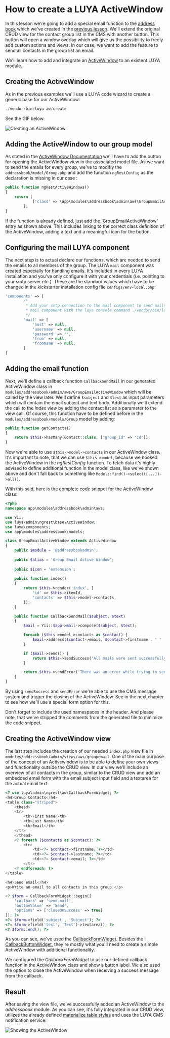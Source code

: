 # How to create a LUYA ActiveWindow

In this lesson we're going to add a special email function to the [address book](https://github.com/luyadev/luya-module-addressbook) which we've created in the [previous lesson](https://github.com/luyadev/luya/blob/master/docs/guide/lesson-module.md). We'll extend the original CRUD view for the contact group list in the CMS with another button. This button will open a window overlay which will give us the possibility to freely add custom actions and views. In our case, we want to add the feature to send all contacts in the group list an email. 

We'll learn how to add and integrate an [ActiveWindow](https://luya.io/guide/ngrest-activewindow) to an existent LUYA module.

## Creating the ActiveWindow

As in the previous examples we'll use a LUYA code wizard to create a generic base for our ActiveWindow:

```php
./vendor/bin/luya aw/create
```
See the GIF below:

![Creating an ActiveWindow](img/aws-create.gif "Creating an ActiveWindow with LUYA code wizard")

## Adding the ActiveWindow to our group model

As stated in the [ActiveWindow Documentation]() we'll have to add the button for opening the ActiveWindow view in the associated model file. As we want to send the emails for every group, we've to modifiy the `addressbook/model/Group.php` and add the function `ngRestConfig` as the declaration is missing in our case :

```php
public function ngRestActiveWindows()
{
	return [
            ['class' => \app\modules\addressbook\admin\aws\GroupEmailActiveWindow::className(), 'alias' => 'Email to group', 'icon' => 'email'],
        ];
}
```

If the function is already defined, just add the `GroupEmailActiveWindow' entry as shown above.
This includes linking to the correct class definition of the ActiveWindow, adding a text and a meaningful icon for the button.

## Configuring the mail LUYA component

The next step is to actual declare our functions, which are needed to send the emails to all members of the group. The LUYA `mail` component was created especially for handling emails. It's included in every LUYA installation and you've only configure it with your credentials (i.e. pointing to your smtp server etc.). These are the standard values which have to be changed in the kickstarter installation config file `configs/env-local.php`:

```php
'components' => [        
        /*
         * Add your smtp connection to the mail component to send mails (which is required for secure login), you can test your
         * mail component with the luya console command ./vendor/bin/luya health/mailer.
         */
        'mail' => [
            'host' => null,
            'username' => null,
            'password' => '',
            'from' => null,
            'fromName' => null,
        ]
]
```

## Adding the email function

Next, we'll define a callback function `CallbackSendMail` in our generated ActiveWindow class in `modules/addressbook/admin/aws/GroupEmailActiveWindow` which will be called by the view later. We'll define `$subject` and `$text` as input parameters which will contain the email subject and text body. Additionally we'll extend the call to the *index view* by adding the contact list as a parameter to the view call. Of course, this function have to be defined before in the `modules/addressbook/models/Group` model by adding:

```php
public function getContacts()
{
    return $this->hasMany(Contact::class, ["group_id" => "id"]);
}
```
Now we're able to use `$this->model->contacts` in our ActiveWindow class. It's important to note, that we can use `$this->model`, because we hooked the ActiveWindow in the *ngRestConfig* function. To fetch data it's highly advised to define additional function in the model class, like we've shown above and don't fall back to something like `Model::find()->select([...])->all()`.

With this said, here is the complete code snippet for the ActiveWindow class:

```php
<?php
namespace app\modules\addressbook\admin\aws;

use Yii;
use luya\admin\ngrest\base\ActiveWindow;
use luya\components;
use app\modules\addressbook\models;

class GroupEmailActiveWindow extends ActiveWindow
{
    public $module = '@addressbookadmin';
    
    public $alias = 'Group Email Active Window';
    
    public $icon = 'extension';
    
    public function index()
    {
        return $this->render('index', [
            'id' => $this->itemId,
            'contacts' => $this->model->contacts,
        ]);
    }

    public function CallbackSendMail($subject, $text)
    {
        $mail = Yii::$app->mail->compose($subject, $text);

        foreach ($this->model->contacts as $contact) {
            $mail->address($contact->email, $contact->firstname . ' ' . $contact->lastname);
        }

        if ($mail->send()) {
            return $this->sendSuccess('All mails were sent successfully!');
        }

        return $this->sendError('There was an error while trying to send the emails.');
    }
}
```

By using `sendSuccess` and `sendError` we're able to use the CMS message system and trigger the closing of the ActiveWindow. See in the next chapter to see how we'll use a special form option for this.

Don't forget to include the used namespaces in the header.
And please note, that we've stripped the comments from the generated file to minimize the code snippet.

## Creating the ActiveWindow view

The last step includes the creation of our needed `index.php` view file in `modules/addressbook/admin/views/aws/groupemail`.
One of the main purpose of the concept of an Activewindow is to be able to define your own views and functionality outside the CRUD view. 
In our view we'll include an overview of all contacts in the group, similar to the CRUD view and add an embedded email form with the email subject input field and a textarea for the actual email text: 

```php
<? use luya\admin\ngrest\aw\CallbackFormWidget; ?>
<h4>Group Contacts</h4>
<table class="striped">
    <thead>
    <tr>
        <th>First Name</th>
        <th>Last Name</th>
        <th>Email</th>
    </tr>
    </thead>
    <? foreach ($contacts as $contact): ?>
        <tr>
            <td><?= $contact->firstname; ?></td>
            <td><?= $contact->lastname; ?></td>
            <td><?= $contact->email; ?></td>
        </tr>
    <? endforeach; ?>
</table>

<h4>Send email</h4>
<p>Write an email to all contacts in this group.</p>

<? $form = CallbackFormWidget::begin([
    'callback' => 'send-mail',
    'buttonValue' => 'Send',
    'options' => ['closeOnSuccess' => true]
]); ?>
<?= $form->field('subject', 'Subject'); ?>
<?= $form->field('text', 'Text')->textarea(); ?>
<? $form::end(); ?>
```

As you can see, we've used the [CallbackFormWidget](https://luya.io/api/luya-admin-ngrest-aw-CallbackFormWidget). Besides the [CallbackButtonWidget](https://luya.io/api/luya-admin-ngrest-aw-CallbackButtonWidget), they're mostly what you'll need to create a simple ActiveWindow with additional functionality. 

We configured the *CallbackFormWidget* to use our defined callback function in the ActiveWindow class and show a button label. We also used the option to close the ActiveWindow when receiving a success message from the callback.

## Result

After saving the view file, we've successfully added an ActiveWindow to the *addressbook* module. As you can see, it's fully integrated in our CRUD view, utilizes the already defined [materialize table styles](http://materializecss.com/table.html) and uses the LUYA CMS notification service:

![Showing the ActiveWindow](img/aws-result.gif "Showing the ActiveWindow")





